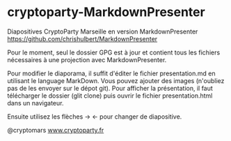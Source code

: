 cryptoparty-MarkdownPresenter
=============================

Diapositives CryptoParty Marseille en version MarkdownPresenter https://github.com/chrishulbert/MarkdownPresenter

Pour le moment, seul le dossier GPG est à jour et contient tous les fichiers nécessaires à une projection avec MarkdownPresenter.

Pour modifier le diaporama, il suffit d'éditer le fichier presentation.md en utilisant le language MarkDown.
Vous pouvez ajouter des images (n'oubliez pas de les envoyer sur le dépot git).
Pour afficher la présentation, il faut télécharger le dossier (glit clone) puis ouvrir le fichier presentation.html dans un navigateur.

Ensuite utilisez les flèches -> <- pour changer de diapositive.

@cryptomars
www.cryptoparty.fr
